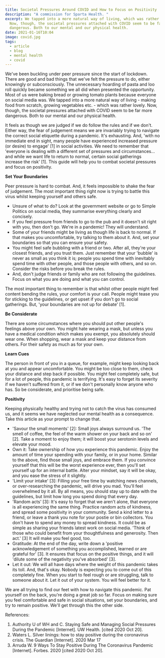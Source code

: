 ```yaml
---
title: Societal Pressures Around COVID and How to Focus on Positivity
description: "A commission for Sparta Health. "
excerpt: We tapped into a more natural way of living, which was rather lovely.
  Now, though, the societal pressures attached with COVID seem to be far more
  dangerous. Both to our mental and our physical health.
date: 2021-01-16T10:04
image: covid.jpg
tags:
  - article
  - blog
  - mental health
  - covid
---
```

We've been buckling under peer pressure since the start of lockdown. There are good and bad things that we've felt the pressure to do, either knowingly or subconsciously. The unnecessary hoarding of pasta and loo roll quickly became something we all did when presented the opportunity. Most of us were baking bread or growing tomato plants because everyone on social media was. We tapped into a more natural way of living - making food from scratch, growing vegetables etc. - which was rather lovely. Now, though, the societal pressures attached with COVID seem to be far more dangerous. Both to our mental and our physical health.

It feels as though we are judged if we do follow the rules and if we don't. Either way, the fear of judgement means we are invariably trying to navigate the correct social etiquette during a pandemic. It's exhausting. And, 'with no immediate end in sight, many people have experienced increased pressure (or desire) to engage' \[1] in social activities. We need to remember that 'everyone is dealing with a different set of pressures and circumstances... and while we want life to return to normal, certain social gatherings increase the risk' \[1]. This guide will help you to combat societal pressures and focus on positivity.

**Set Your Boundaries**

Peer pressure is hard to combat. And, it feels impossible to shake the fear of judgement. The most important thing right now is trying to battle this virus whilst keeping yourself and others safe.

* Unsure of what to do? Look at the government website or go to Simple Politics on social media, they summarise everything clearly and concisely.
* If you feel pressure from friends to go to the pub and it doesn't sit right with you, then don't go. We're in a pandemic! They will understand.
* Some of your friends might be living as though life is back to normal. If that makes you uncomfortable, try talking to them about it. And, set your boundaries so that you can ensure your safety.
* You might feel safe bubbling with a friend or two. After all, they're your closest friends, and you trust them. Just remember that your 'bubble' is never as small as you think it is; people you spend time with inevitably spend time with other people, and those people with others, and so on. Consider the risks before you break the rules.
* And, don't judge friends or family who are not following the guidelines. Focus on what you are doing and what you can control.

The most important thing to remember is that whilst other people might feel content bending the rules, your comfort is your call. People might tease you for sticking to the guidelines, or get upset if you don't go to social gatherings. But, 'your boundaries are not up for debate' \[1].

**Be Considerate**

There are some circumstances where you should put other people's feelings above your own. You might hate wearing a mask, but unless you have a medical condition which makes you exempt, you absolutely should wear one. When shopping, wear a mask and keep your distance from others. For their safety as much as for your own.

**Learn Cues**

The person in front of you in a queue, for example, might keep looking back at you and appear uncomfortable. You might be too close to them, check your distance and step back if possible. You might feel completely safe, but for a lot of people, this pandemic is terrifying. It's easy to forget its severity if we haven't suffered from it, or if we don't personally know anyone who has. So be considerate, and prioritise being safe.

**Positivity**

Keeping physically healthy and trying not to catch the virus has consumed us, and it seems we have neglected our mental health as a consequence. Take this article as your prompt to change that.

* 'Savour the small moments' \[2]: Small joys always surround us. 'The smell of coffee, the feel of the warm shower on your back and so on' \[2]. Take a moment to enjoy them; it will boost your serotonin levels and elevate your mood.
* Own it: Take ownership of how you experience this pandemic. Enjoy the amount of time your spending with your family, or in your home. Similar to the above, find those small joys, and embrace them. If you convince yourself that this will be the worst experience ever, then you'll set yourself up for an internal battle. Alter your mindset, say it will be okay, and you ease the stress of it slightly.
* 'Limit your intake' \[3]: Filling your free time by watching news channels, or over-researching the pandemic, will drive you mad. You'll feel overwhelmed by it all. By all means, you should stay up to date with the guidelines, but limit how long you spend doing that every day.
* 'Random acts' \[3]: It's easy to forget that we aren't alone, that everyone is all experiencing the same thing. Practice random acts of kindness, and spread some positivity in your community. Send a kind letter to a friend, or leave a thank you note for your postie or bin collectors. You don't have to spend any money to spread kindness. It could be as simple as sharing your friends latest work on social media. 'Think of those who could benefit from your thoughtfulness and generosity. Then act.' \[3] It will make you feel good, too.
* Gratitude: At the end of the day, write down a 'positive acknowledgement of something you accomplished, learned or are grateful for' \[3]. It ensures that focus on the positive things, and it will 'dilute some of the negativity you've absorbed' \[3].
* Let it out: We will all have days where the weight of this pandemic takes its toll. And, that's okay. Nobody is expecting you to come out of this completely fine. When you start to feel rough or are struggling, talk to someone about it. Let it out of your system. You will feel better for it.

We are all trying to find our feet with how to navigate this pandemic. Pat yourself on the back, you're doing a great job so far. Focus on making sure you feel comfortable and safe in social situations, set your boundaries, and try to remain positive. We'll get through this the other side.



References:

1. Authority U of WH and C. Staying Safe and Managing Social Pressures During the Pandemic \[Internet]. UW Health. \[cited 2020 Oct 20].
2. Waters L. Silver linings: how to stay positive during the coronavirus crisis. The Guardian \[Internet]. 2020 Mar 17
3. Arruda W. 9 Ways To Stay Positive During The Coronavirus Pandemic \[Internet]. Forbes. 2020 \[cited 2020 Oct 20].